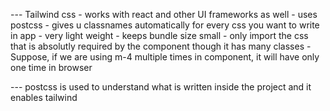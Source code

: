 --- Tailwind css - works with react and other UI frameworks as well
                 - uses postcss
                 - gives u classnames automatically for every css you want to write in app
                 - very light weight - keeps bundle size small
                 - only import the css that is absolutly required by the component though it has many classes
                 - Suppose, if we are using m-4 multiple times in component, it will have only one time in browser

--- postcss is used to understand what is written inside the project and it enables tailwind